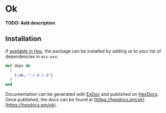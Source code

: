 # Ok

**TODO: Add description**

## Installation

If [available in Hex](https://hex.pm/docs/publish), the package can be installed
by adding `ok` to your list of dependencies in `mix.exs`:

```elixir
def deps do
  [
    {:ok, "~> 0.1.0"}
  ]
end
```

Documentation can be generated with [ExDoc](https://github.com/elixir-lang/ex_doc)
and published on [HexDocs](https://hexdocs.pm). Once published, the docs can
be found at [https://hexdocs.pm/ok](https://hexdocs.pm/ok).

